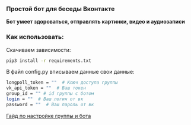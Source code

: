 ### Простой бот для беседы Вконтакте
<b>Бот умеет здороваться, отправлять картинки, видео и аудиозаписи</b>

### Как использовать:

Скачиваем зависимости:
```bash
pip3 install -r requirements.txt
```
В файл config.py вписываем данные свои данные:
```bash
longpoll_token = ""  # Ключ доступа группы
vk_api_token = ""  # Ваш токен
group_id = "" # id группы с ботом
login = ""  # Ваш логин от вк
password = ""  # Ваш пароль от вк
```
[Гайд по настройке группы и бота](https://www.youtube.com/watch?v=DJV_Y1yNWRE&ab_channel=RPT-RussianPythonTutor)